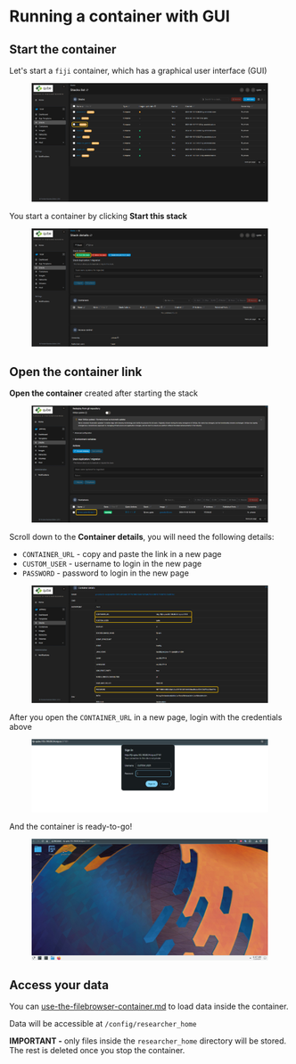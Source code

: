 # Running a container with GUI

## Start the container

Let's start a `fiji` container, which has a graphical user interface (GUI)

<figure><img src="../.gitbook/assets/bitmap (7).png" alt=""><figcaption></figcaption></figure>

You start a container by clicking **Start this stack**

<figure><img src="../.gitbook/assets/bitmap (8).png" alt=""><figcaption></figcaption></figure>

## Open the container link

**Open the container** created after starting the stack

<figure><img src="../.gitbook/assets/image.png" alt=""><figcaption></figcaption></figure>

Scroll down to the **Container details**, you will need the following details:

* `CONTAINER_URL` - copy and paste the link in a new page
* `CUSTOM_USER` - username to login in the new page
* `PASSWORD` - password to login in the new page

<figure><img src="../.gitbook/assets/image (1).png" alt=""><figcaption></figcaption></figure>

After you open the `CONTAINER_URL` in a new page, login with the credentials above

<figure><img src="../.gitbook/assets/image (2).png" alt=""><figcaption></figcaption></figure>

And the container is ready-to-go!

<figure><img src="../.gitbook/assets/image (4).png" alt=""><figcaption></figcaption></figure>



## Access your data

You can [use-the-filebrowser-container.md](../transfer-data/use-the-filebrowser-container.md "mention") to load data inside the container.&#x20;

Data will be accessible at `/config/researcher_home`

**IMPORTANT -** only files inside the `researcher_home` directory will be stored. The rest is deleted once you stop the container.
